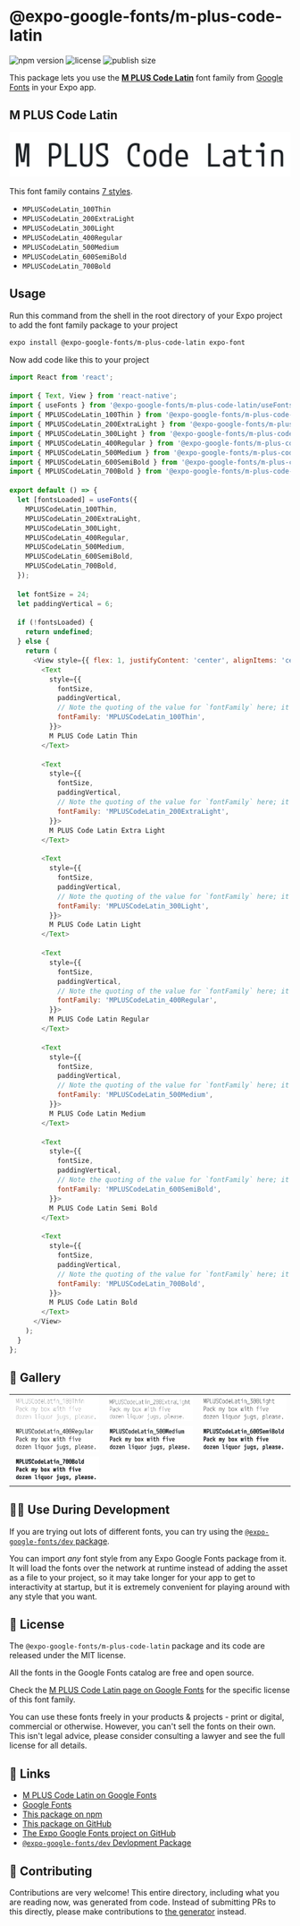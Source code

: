 # @expo-google-fonts/m-plus-code-latin

![npm version](https://flat.badgen.net/npm/v/@expo-google-fonts/m-plus-code-latin)
![license](https://flat.badgen.net/github/license/expo/google-fonts)
![publish size](https://flat.badgen.net/packagephobia/install/@expo-google-fonts/m-plus-code-latin)

This package lets you use the [**M PLUS Code Latin**](https://fonts.google.com/specimen/M+PLUS+Code+Latin) font family from [Google Fonts](https://fonts.google.com/) in your Expo app.

## M PLUS Code Latin

![M PLUS Code Latin](./font-family.png)

This font family contains [7 styles](#-gallery).

- `MPLUSCodeLatin_100Thin`
- `MPLUSCodeLatin_200ExtraLight`
- `MPLUSCodeLatin_300Light`
- `MPLUSCodeLatin_400Regular`
- `MPLUSCodeLatin_500Medium`
- `MPLUSCodeLatin_600SemiBold`
- `MPLUSCodeLatin_700Bold`

## Usage

Run this command from the shell in the root directory of your Expo project to add the font family package to your project
```sh
expo install @expo-google-fonts/m-plus-code-latin expo-font
```

Now add code like this to your project
```js
import React from 'react';

import { Text, View } from 'react-native';
import { useFonts } from '@expo-google-fonts/m-plus-code-latin/useFonts';
import { MPLUSCodeLatin_100Thin } from '@expo-google-fonts/m-plus-code-latin/100Thin';
import { MPLUSCodeLatin_200ExtraLight } from '@expo-google-fonts/m-plus-code-latin/200ExtraLight';
import { MPLUSCodeLatin_300Light } from '@expo-google-fonts/m-plus-code-latin/300Light';
import { MPLUSCodeLatin_400Regular } from '@expo-google-fonts/m-plus-code-latin/400Regular';
import { MPLUSCodeLatin_500Medium } from '@expo-google-fonts/m-plus-code-latin/500Medium';
import { MPLUSCodeLatin_600SemiBold } from '@expo-google-fonts/m-plus-code-latin/600SemiBold';
import { MPLUSCodeLatin_700Bold } from '@expo-google-fonts/m-plus-code-latin/700Bold';

export default () => {
  let [fontsLoaded] = useFonts({
    MPLUSCodeLatin_100Thin,
    MPLUSCodeLatin_200ExtraLight,
    MPLUSCodeLatin_300Light,
    MPLUSCodeLatin_400Regular,
    MPLUSCodeLatin_500Medium,
    MPLUSCodeLatin_600SemiBold,
    MPLUSCodeLatin_700Bold,
  });

  let fontSize = 24;
  let paddingVertical = 6;

  if (!fontsLoaded) {
    return undefined;
  } else {
    return (
      <View style={{ flex: 1, justifyContent: 'center', alignItems: 'center' }}>
        <Text
          style={{
            fontSize,
            paddingVertical,
            // Note the quoting of the value for `fontFamily` here; it expects a string!
            fontFamily: 'MPLUSCodeLatin_100Thin',
          }}>
          M PLUS Code Latin Thin
        </Text>

        <Text
          style={{
            fontSize,
            paddingVertical,
            // Note the quoting of the value for `fontFamily` here; it expects a string!
            fontFamily: 'MPLUSCodeLatin_200ExtraLight',
          }}>
          M PLUS Code Latin Extra Light
        </Text>

        <Text
          style={{
            fontSize,
            paddingVertical,
            // Note the quoting of the value for `fontFamily` here; it expects a string!
            fontFamily: 'MPLUSCodeLatin_300Light',
          }}>
          M PLUS Code Latin Light
        </Text>

        <Text
          style={{
            fontSize,
            paddingVertical,
            // Note the quoting of the value for `fontFamily` here; it expects a string!
            fontFamily: 'MPLUSCodeLatin_400Regular',
          }}>
          M PLUS Code Latin Regular
        </Text>

        <Text
          style={{
            fontSize,
            paddingVertical,
            // Note the quoting of the value for `fontFamily` here; it expects a string!
            fontFamily: 'MPLUSCodeLatin_500Medium',
          }}>
          M PLUS Code Latin Medium
        </Text>

        <Text
          style={{
            fontSize,
            paddingVertical,
            // Note the quoting of the value for `fontFamily` here; it expects a string!
            fontFamily: 'MPLUSCodeLatin_600SemiBold',
          }}>
          M PLUS Code Latin Semi Bold
        </Text>

        <Text
          style={{
            fontSize,
            paddingVertical,
            // Note the quoting of the value for `fontFamily` here; it expects a string!
            fontFamily: 'MPLUSCodeLatin_700Bold',
          }}>
          M PLUS Code Latin Bold
        </Text>
      </View>
    );
  }
};

```

## 🔡 Gallery


||||
|-|-|-|
|![MPLUSCodeLatin_100Thin](.//100Thin/MPLUSCodeLatin_100Thin.ttf.png)|![MPLUSCodeLatin_200ExtraLight](.//200ExtraLight/MPLUSCodeLatin_200ExtraLight.ttf.png)|![MPLUSCodeLatin_300Light](.//300Light/MPLUSCodeLatin_300Light.ttf.png)||
|![MPLUSCodeLatin_400Regular](.//400Regular/MPLUSCodeLatin_400Regular.ttf.png)|![MPLUSCodeLatin_500Medium](.//500Medium/MPLUSCodeLatin_500Medium.ttf.png)|![MPLUSCodeLatin_600SemiBold](.//600SemiBold/MPLUSCodeLatin_600SemiBold.ttf.png)||
|![MPLUSCodeLatin_700Bold](.//700Bold/MPLUSCodeLatin_700Bold.ttf.png)||||


## 👩‍💻 Use During Development

If you are trying out lots of different fonts, you can try using the [`@expo-google-fonts/dev` package](https://github.com/freeboub/google-fonts/tree/master/font-packages/dev#readme).

You can import *any* font style from any Expo Google Fonts package from it. It will load the fonts
over the network at runtime instead of adding the asset as a file to your project, so it may take longer
for your app to get to interactivity at startup, but it is extremely convenient
for playing around with any style that you want.

## 📖 License

The `@expo-google-fonts/m-plus-code-latin` package and its code are released under the MIT license.

All the fonts in the Google Fonts catalog are free and open source.

Check the [M PLUS Code Latin page on Google Fonts](https://fonts.google.com/specimen/M+PLUS+Code+Latin) for the specific license of this font family.

You can use these fonts freely in your products & projects - print or digital, commercial or otherwise. However, you can't sell the fonts on their own. This isn't legal advice, please consider consulting a lawyer and see the full license for all details.

## 🔗 Links

- [M PLUS Code Latin on Google Fonts](https://fonts.google.com/specimen/M+PLUS+Code+Latin)
- [Google Fonts](https://fonts.google.com/)
- [This package on npm](https://www.npmjs.com/package/@expo-google-fonts/m-plus-code-latin)
- [This package on GitHub](https://github.com/freeboub/google-fonts/tree/master/font-packages/m-plus-code-latin)
- [The Expo Google Fonts project on GitHub](https://github.com/freeboub/google-fonts)
- [`@expo-google-fonts/dev` Devlopment Package](https://github.com/freeboub/google-fonts/tree/master/font-packages/dev)

## 🤝 Contributing

Contributions are very welcome! This entire directory, including what you are reading now, was generated from code. Instead of submitting PRs to this directly, please make contributions to [the generator](https://github.com/freeboub/google-fonts/tree/master/packages/generator) instead.

